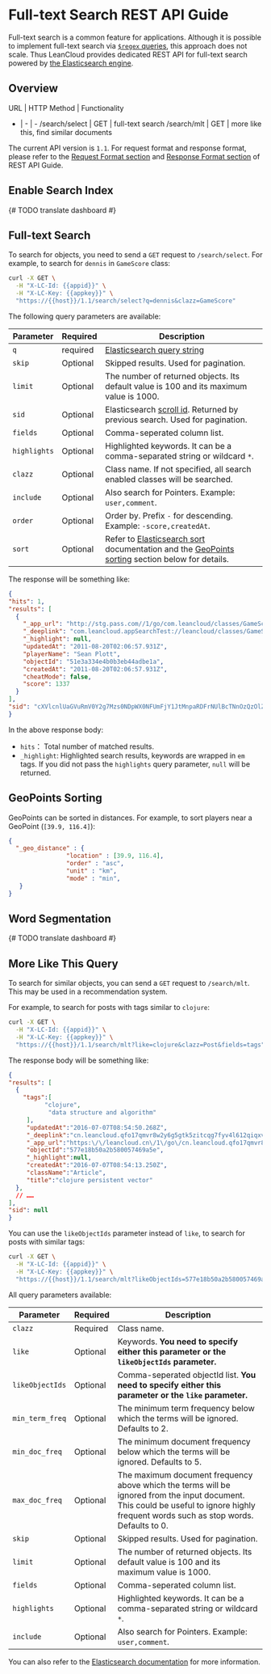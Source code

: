 # Full-text Search REST API Guide

Full-text search is a common feature for applications.
Although it is possible to implement full-text search via [`$regex` queries](rest_api.html#regex-queries),
this approach does not scale.
Thus LeanCloud provides dedicated REST API for full-text search powered by [the Elasticsearch engine][elastic].

[elastic]: https://www.elastic.co/elasticsearch/

## Overview

URL | HTTP Method | Functionality
- | - | -
/search/select | GET | full-text search
/search/mlt | GET | more like this, find similar documents

The current API version is `1.1`.
For request format and response format, please refer to the [Request Format section](rest_api.html#Request-Format) and [Response Format section](rest_api.html#Response-Format) of REST API Guide.

## Enable Search Index

{# TODO translate dashboard #}

## Full-text Search

To search for objects, you need to send a `GET` request to `/search/select`.
For example, to search for `dennis` in `GameScore` class:

``` sh
curl -X GET \
  -H "X-LC-Id: {{appid}}" \
  -H "X-LC-Key: {{appkey}}" \
  "https://{{host}}/1.1/search/select?q=dennis&clazz=GameScore"
```

The following query parameters are available:

Parameter|Required|Description
---|---|---
`q`|required|[Elasticsearch query string]
`skip`|Optional|Skipped results. Used for pagination.
`limit`|Optional|The number of returned objects. Its default value is 100 and its maximum value is 1000.
`sid`|Optional|Elasticsearch [scroll id]. Returned by previous search. Used for pagination.
`fields`|Optional|Comma-seperated column list.
`highlights`|Optional|Highlighted keywords. It can be a comma-separated string or wildcard `*`.
`clazz`|Optional|Class name. If not specified, all search enabled classes will be searched.
`include`|Optional|Also search for Pointers. Example: `user,comment`.
`order`|Optional|Order by. Prefix `-` for descending. Example: `-score,createdAt`.
`sort`|Optional|Refer to [Elasticsearch sort] documentation and the [GeoPoints sorting](#geopoints-sorting) section below for details. 

[Elasticsearch query string]: https://www.elasticsearch.org/guide/en/elasticsearch/reference/6.5/query-dsl-query-string-query.html#query-string-syntax
[scroll id]: https://www.elastic.co/guide/en/elasticsearch/reference/6.5/search-request-scroll.html
[Elasticsearch sort]: https://www.elastic.co/guide/en/elasticsearch/reference/6.5/search-request-sort.html

The response will be something like:

``` json
{
"hits": 1,
"results": [
  {
    "_app_url": "http://stg.pass.com//1/go/com.leancloud/classes/GameScore/51e3a334e4b0b3eb44adbe1a",
    "_deeplink": "com.leancloud.appSearchTest://leancloud/classes/GameScore/51e3a334e4b0b3eb44adbe1a",
    "_highlight": null,
    "updatedAt": "2011-08-20T02:06:57.931Z",
    "playerName": "Sean Plott",
    "objectId": "51e3a334e4b0b3eb44adbe1a",
    "createdAt": "2011-08-20T02:06:57.931Z",
    "cheatMode": false,
    "score": 1337
  }
],
"sid": "cXVlcnlUaGVuRmV0Y2g7Mzs0NDpWX0NFUmFjY1JtMnpaRDFrNUlBcTNnOzQzOlZfQ0VSYWNjUm0yelpEMWs1SUFxM2c7NDU6Vl9DRVJhY2NSbTJ6WkQxazVJQXEzZzswOw=="
}
```

In the above response body:

- `hits`： Total number of matched results.
- `_highlight`: Highlighted search results, keywords are wrapped in `em` tags. If you did not pass the `highlights` query parameter, `null` will be returned.

## GeoPoints Sorting

GeoPoints can be sorted in distances.
For example, to sort players near a GeoPoint (`[39.9, 116.4]`):

```json
{
  "_geo_distance" : {
                "location" : [39.9, 116.4],
                "order" : "asc",
                "unit" : "km",
                "mode" : "min",
   }
}
```

## Word Segmentation

{# TODO translate dashboard #}

## More Like This Query

To search for similar objects, you can send a `GET` request to `/search/mlt`.
This may be used in a recommendation system.

For example, to search for posts with tags similar to `clojure`:

```sh
curl -X GET \
  -H "X-LC-Id: {{appid}}" \
  -H "X-LC-Key: {{appkey}}" \
  "https://{{host}}/1.1/search/mlt?like=clojure&clazz=Post&fields=tags"
```

The response body will be something like:

```json
{
"results": [
  {  
    "tags":[  
          "clojure",
           "data structure and algorithm"
     ],
     "updatedAt":"2016-07-07T08:54:50.268Z",
     "_deeplink":"cn.leancloud.qfo17qmvr8w2y6g5gtk5zitcqg7fyv4l612qiqxv8uqyo61n:\/\/leancloud\/classes\/Article\/577e18b50a2b580057469a5e",
     "_app_url":"https:\/\/leancloud.cn\/1\/go\/cn.leancloud.qfo17qmvr8w2y6g5gtk5zitcqg7fyv4l612qiqxv8uqyo61n\/classes\/Article\/577e18b50a2b580057469a5e",
     "objectId":"577e18b50a2b580057469a5e",
     "_highlight":null,
     "createdAt":"2016-07-07T08:54:13.250Z",
     "className":"Article",
     "title":"clojure persistent vector"
  },
  // ……
],
"sid": null
}
```

You can use the `likeObjectIds` parameter instead of `like`, to search for posts with similar tags:

```sh
curl -X GET \
  -H "X-LC-Id: {{appid}}" \
  -H "X-LC-Key: {{appkey}}" \
  "https://{{host}}/1.1/search/mlt?likeObjectIds=577e18b50a2b580057469a5e&clazz=Post&fields=tags"
```

All query parameters available:

Parameter|Required|Description
---|---|---
`clazz`|Required|Class name.
`like`|Optional|Keywords. **You need to specify either this parameter or the `likeObjectIds` parameter.**
`likeObjectIds`|Optional|Comma-seperated objectId list. **You need to specify either this parameter or the `like` parameter.**
`min_term_freq`|Optional|The minimum term frequency below which the terms will be ignored. Defaults to 2.
`min_doc_freq`|Optional|The minimum document frequency below which the terms will be ignored. Defaults to 5.
`max_doc_freq`|Optional|The maximum document frequency above which the terms will be ignored from the input document. This could be useful to ignore highly frequent words such as stop words. Defaults to 0.
`skip`|Optional|Skipped results. Used for pagination.
`limit`|Optional|The number of returned objects. Its default value is 100 and its maximum value is 1000.
`fields`|Optional|Comma-seperated column list.
`highlights`|Optional|Highlighted keywords. It can be a comma-separated string or wildcard `*`.
`include`|Optional|Also search for Pointers. Example: `user,comment`.

You can also refer to the [Elasticsearch documentation][elastic-more-like-this] for more information.

[elastic-more-like-this]: https://www.elastic.co/guide/en/elasticsearch/reference/6.5/query-dsl-mlt-query.html

